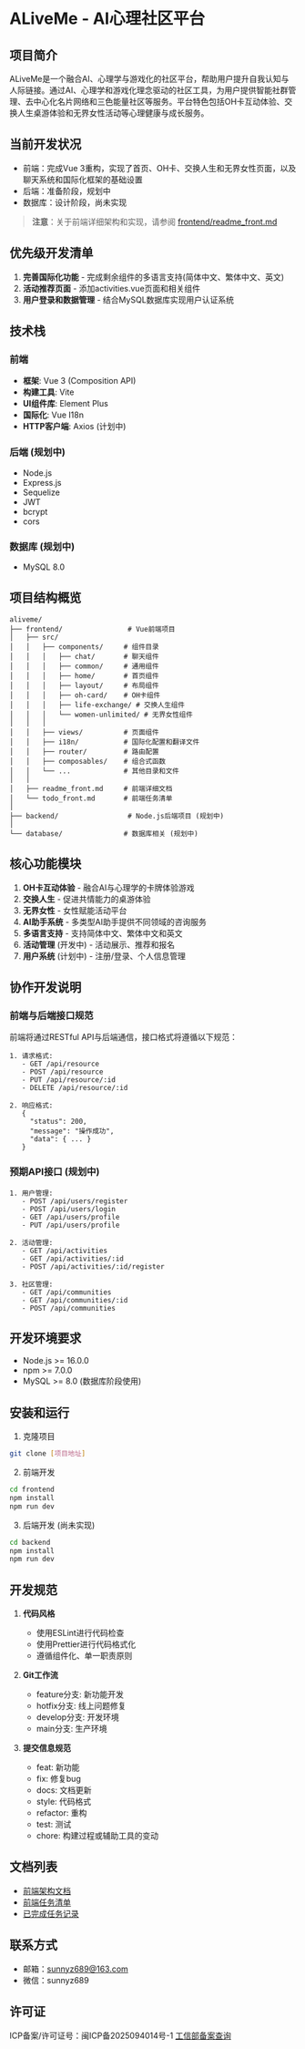 # ALiveMe - AI心理社区平台

## 项目简介
ALiveMe是一个融合AI、心理学与游戏化的社区平台，帮助用户提升自我认知与人际链接。通过AI、心理学和游戏化理念驱动的社区工具，为用户提供智能社群管理、去中心化名片网络和三色能量社区等服务。平台特色包括OH卡互动体验、交换人生桌游体验和无界女性活动等心理健康与成长服务。

## 当前开发状况
- 前端：完成Vue 3重构，实现了首页、OH卡、交换人生和无界女性页面，以及聊天系统和国际化框架的基础设置
- 后端：准备阶段，规划中
- 数据库：设计阶段，尚未实现

> **注意**：关于前端详细架构和实现，请参阅 [frontend/readme_front.md](frontend/readme_front.md)

## 优先级开发清单
1. **完善国际化功能** - 完成剩余组件的多语言支持(简体中文、繁体中文、英文)
2. **活动推荐页面** - 添加activities.vue页面和相关组件
3. **用户登录和数据管理** - 结合MySQL数据库实现用户认证系统

## 技术栈
### 前端
- **框架**: Vue 3 (Composition API)
- **构建工具**: Vite
- **UI组件库**: Element Plus
- **国际化**: Vue I18n
- **HTTP客户端**: Axios (计划中)

### 后端 (规划中)
- Node.js
- Express.js
- Sequelize
- JWT
- bcrypt
- cors

### 数据库 (规划中)
- MySQL 8.0

## 项目结构概览
```
aliveme/
├── frontend/                # Vue前端项目
│   ├── src/
│   │   ├── components/     # 组件目录
│   │   │   ├── chat/       # 聊天组件
│   │   │   ├── common/     # 通用组件
│   │   │   ├── home/       # 首页组件
│   │   │   ├── layout/     # 布局组件
│   │   │   ├── oh-card/    # OH卡组件
│   │   │   ├── life-exchange/ # 交换人生组件
│   │   │   └── women-unlimited/ # 无界女性组件
│   │   │
│   │   ├── views/          # 页面组件
│   │   ├── i18n/           # 国际化配置和翻译文件
│   │   ├── router/         # 路由配置
│   │   ├── composables/    # 组合式函数
│   │   └── ...             # 其他目录和文件
│   │
│   ├── readme_front.md     # 前端详细文档
│   └── todo_front.md       # 前端任务清单
│
├── backend/                 # Node.js后端项目 (规划中)
│
└── database/               # 数据库相关 (规划中)
```

## 核心功能模块
1. **OH卡互动体验** - 融合AI与心理学的卡牌体验游戏
2. **交换人生** - 促进共情能力的桌游体验
3. **无界女性** - 女性赋能活动平台
4. **AI助手系统** - 多类型AI助手提供不同领域的咨询服务
5. **多语言支持** - 支持简体中文、繁体中文和英文
6. **活动管理** (开发中) - 活动展示、推荐和报名
7. **用户系统** (计划中) - 注册/登录、个人信息管理

## 协作开发说明
### 前端与后端接口规范
前端将通过RESTful API与后端通信，接口格式将遵循以下规范：

```
1. 请求格式: 
   - GET /api/resource
   - POST /api/resource
   - PUT /api/resource/:id
   - DELETE /api/resource/:id

2. 响应格式:
   {
     "status": 200,
     "message": "操作成功",
     "data": { ... }
   }
```

### 预期API接口 (规划中)
```
1. 用户管理:
   - POST /api/users/register
   - POST /api/users/login
   - GET /api/users/profile
   - PUT /api/users/profile

2. 活动管理:
   - GET /api/activities
   - GET /api/activities/:id
   - POST /api/activities/:id/register

3. 社区管理:
   - GET /api/communities
   - GET /api/communities/:id
   - POST /api/communities
```

## 开发环境要求
- Node.js >= 16.0.0
- npm >= 7.0.0
- MySQL >= 8.0 (数据库阶段使用)

## 安装和运行
1. 克隆项目
```bash
git clone [项目地址]
```

2. 前端开发
```bash
cd frontend
npm install
npm run dev
```

3. 后端开发 (尚未实现)
```bash
cd backend
npm install
npm run dev
```

## 开发规范
1. **代码风格**
   - 使用ESLint进行代码检查
   - 使用Prettier进行代码格式化
   - 遵循组件化、单一职责原则

2. **Git工作流**
   - feature分支: 新功能开发
   - hotfix分支: 线上问题修复
   - develop分支: 开发环境
   - main分支: 生产环境

3. **提交信息规范**
   - feat: 新功能
   - fix: 修复bug
   - docs: 文档更新
   - style: 代码格式
   - refactor: 重构
   - test: 测试
   - chore: 构建过程或辅助工具的变动

## 文档列表
- [前端架构文档](frontend/readme_front.md)
- [前端任务清单](frontend/todo_front.md)
- [已完成任务记录](done_task.md)

## 联系方式
- 邮箱：sunnyz689@163.com
- 微信：sunnyz689

## 许可证
ICP备案/许可证号：闽ICP备2025094014号-1
[工信部备案查询](https://beian.miit.gov.cn/)
